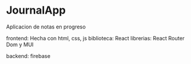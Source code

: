 # JournalApp

Aplicacion de notas en progreso

frontend:
Hecha con html, css, js 
biblioteca: React
librerias: React Router Dom y MUI

backend:
firebase 